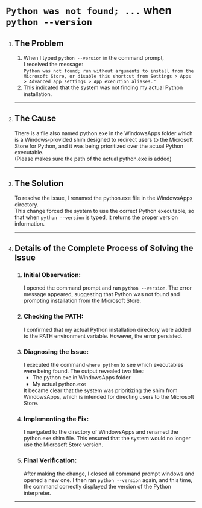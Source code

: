 <h1><code>Python was not found; ...</code> when <code>python --version</code></h1>
<ol>
    <li><h2>The Problem</h2></li>
    <ol>
        <li>
            When I typed <code>python --version</code> in the command prompt,  <br />
            I received the message:<br />
            <code>Python was not found; run without arguments to install from the Microsoft Store, or disable this shortcut from Settings > Apps > Advanced app settings > App execution aliases."</code><br />
        </li>
        <li>
            This indicated that the system was not finding my actual Python installation.
        </li>
    </ol>
    <hr />
    <li><h2>The Cause</h2></li>
    <p>
        There is a file also named python.exe in the WindowsApps folder which is a Windows-provided shim designed to redirect users to the Microsoft Store for Python, and it was being prioritized over the actual Python executable.<br />
        (Please makes sure the path of the actual python.exe is added)
    </p>
    <hr />
    <li><h2>The Solution</h2></li>
    <p>
        To resolve the issue, I renamed the python.exe file in the WindowsApps directory. <br />
        This change forced the system to use the correct Python executable, so that when <code>python --version</code> is typed, it returns the proper version information.
    </p>
    <hr />
    <li><h2>Details of the Complete Process of Solving the Issue</h2></li>
    <ol>
        <li>
            <h3>Initial Observation:</h3>
            I opened the command prompt and ran <code>python --version</code>. The error message appeared, suggesting that Python was not found and prompting installation from the Microsoft Store.
        </li>
        <li>
            <h3>Checking the PATH:</h3>
            I confirmed that my actual Python installation directory were added to the PATH environment variable. However, the error persisted.
        </li>
        <li>
            <h3>Diagnosing the Issue:</h3>
            I executed the command <code>where python</code> to see which executables were being found. The output revealed two files:
            <ul>
                <li>The python.exe in WindowsApps folder</li>
                <li>My actual python.exe</li>
            </ul>
            It became clear that the system was prioritizing the shim from WindowsApps, which is intended for directing users to the Microsoft Store.
        </li>
        <li>
            <h3>Implementing the Fix:</h3>
            I navigated to the directory of WindowsApps and renamed the python.exe shim file. This ensured that the system would no longer use the Microsoft Store version.
        </li>
        <li>
            <h3>Final Verification:</h3>
            After making the change, I closed all command prompt windows and opened a new one. I then ran <code>python --version</code> again, and this time, the command correctly displayed the version of the Python interpreter.
        </li>
    </ol>
    <hr />